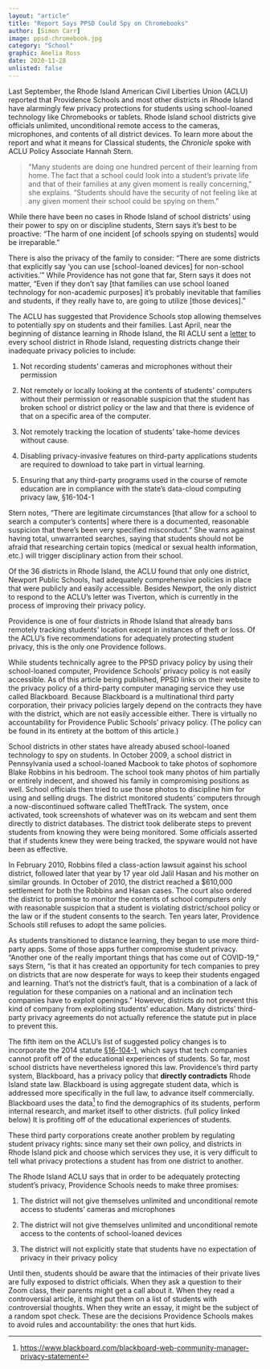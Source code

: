 ```yaml
---
layout: "article"
title: "Report Says PPSD Could Spy on Chromebooks"
author: [Simon Carr]
image: ppsd-chromebook.jpg
category: "School"
graphic: Amelia Ross
date: 2020-11-28
unlisted: false
---
```

Last September, the Rhode Island American Civil Liberties Union (ACLU) reported that Providence Schools and most other districts in Rhode Island have alarmingly few privacy protections for students using school-loaned technology like Chromebooks or tablets. Rhode Island school districts give officials unlimited, unconditional remote access to the cameras, microphones, and contents of all district devices. To learn more about the report and what it means for Classical students, the *Chronicle* spoke with ACLU Policy Associate Hannah Stern.

> "Many students are doing one hundred percent of their learning from home. The fact that a school could look into a student’s private life and that of their families at any given moment is really concerning," she explains. “Students should have the security of not feeling like at any given moment their school could be spying on them."

While there have been no cases in Rhode Island of school districts’ using their power to spy on or discipline students, Stern says it’s best to be proactive: “The harm of one incident [of schools spying on students] would be irreparable.”

There is also the privacy of the family to consider: “There are some districts that explicitly say ‘you can use [school-loaned devices] for non-school activities.’” While Providence has not gone that far, Stern says it does not matter, “Even if they don’t say [that families can use school loaned technology for non-academic purposes] it’s probably inevitable that families and students, if they really have to, are going to utilize [those devices].”

The ACLU has suggested that Providence Schools stop allowing themselves to potentially spy on students and their families. Last April, near the beginning of distance learning in Rhode Island, the RI ACLU sent a [letter](http://riaclu.org/images/uploads/ACLU_of_RI_2020_1-1_Report_FINAL.pdf) to every school district in Rhode Island, requesting districts change their inadequate privacy policies to include:

1. Not recording students’ cameras and microphones without their permission

2. Not remotely or locally looking at the contents of students’ computers without their permission or reasonable suspicion that the student has broken school or district policy or the law and that there is evidence of that on a specific area of the computer.

3. Not remotely tracking the location of students’ take-home devices without cause.

4. Disabling privacy-invasive features on third-party applications students are required to download to take part in virtual learning.

5. Ensuring that any third-party programs used in the course of remote education are in compliance with the state’s data-cloud computing privacy law, §16-104-1

Stern notes, “There are legitimate circumstances [that allow for a school to search a computer’s contents] where there is a documented, reasonable suspicion that there’s been very specified misconduct.” She warns against having total, unwarranted searches, saying that students should not be afraid that researching certain topics (medical or sexual health information, etc.) will trigger disciplinary action from their school.

Of the 36 districts in Rhode Island, the ACLU found that only one district, Newport Public Schools, had adequately comprehensive policies in place that were publicly and easily accessible. Besides Newport, the only district to respond to the ACLU’s letter was Tiverton, which is currently in the process of improving their privacy policy.

Providence is one of four districts in Rhode Island that already bans remotely tracking students’ location except in instances of theft or loss. Of the ACLU’s five recommendations for adequately protecting student privacy, this is the only one Providence follows.

While students technically agree to the PPSD privacy policy by using their school-loaned computer, Providence Schools’ privacy policy is not easily accessible. As of this article being published, PPSD links on their website to the privacy policy of a third-party computer managing service they use called Blackboard. Because Blackboard is a multinational third party corporation, their privacy policies largely depend on the contracts they have with the district, which are not easily accessible either. There is virtually no accountability for Providence Public Schools’ privacy policy. (The policy can be found in its entirety at the bottom of this article.)

School districts in other states have already abused school-loaned technology to spy on students. In October 2009, a school district in Pennsylvania used a school-loaned Macbook to take photos of sophomore Blake Robbins in his bedroom. The school took many photos of him partially or entirely indecent, and showed his family in compromising positions as well. School officials then tried to use those photos to discipline him for using and selling drugs. The district monitored students’ computers through a now-discontinued software called TheftTrack. The system, once activated, took screenshots of whatever was on its webcam and sent them directly to district databases. The district took deliberate steps to prevent students from knowing they were being monitored. Some officials asserted that if students knew they were being tracked, the spyware would not have been as effective.

In February 2010, Robbins filed a class-action lawsuit against his school district, followed later that year by 17 year old Jalil Hasan and his mother on similar grounds. In October of 2010, the district reached a $610,000 settlement for both the Robbins and Hasan cases. The court also ordered the district to promise to monitor the contents of school computers only with reasonable suspicion that a student is violating district/school policy or the law or if the student consents to the search. Ten years later, Providence Schools still refuses to adopt the same policies.

As students transitioned to distance learning, they began to use more third-party apps. Some of those apps further compromise student privacy. “Another one of the really important things that has come out of COVID-19,” says Stern, “is that it has created an opportunity for tech companies to prey on districts that are now desperate for ways to keep their students engaged and learning. That’s not the district’s fault, that is a combination of a lack of regulation for these companies on a national and an inclination tech companies have to exploit openings.” However, districts do not prevent this kind of company from exploiting students’ education. Many districts’ third-party privacy agreements do not actually reference the statute put in place to prevent this.

The fifth item on the ACLU’s list of suggested policy changes is to incorporate the 2014 statute [§16-104-1](https://law.justia.com/codes/rhode-island/2014/title-16/chapter-16-104/section-16-104-1), which says that tech companies cannot profit off of the educational experiences of students. So far, most school districts have nevertheless ignored this law. Providence’s third party system, Blackboard, has a privacy policy that **directly contradicts** Rhode Island state law. Blackboard is using aggregate student data, which is addressed more specifically in the full law, to advance itself commercially. Blackboard uses the data[^1] to find the demographics of its students, perform internal research, and market itself to other districts. (full policy linked below) It is profiting off of the educational experiences of students.

These third party corporations create another problem by regulating student privacy rights: since many set their own policy, and districts in Rhode Island pick and choose which services they use, it is very difficult to tell what privacy protections a student has from one district to another.

The Rhode Island ACLU says that in order to be adequately protecting student’s privacy, Providence Schools needs to make three promises:

1. The district will not give themselves unlimited and unconditional remote access to students’ cameras and microphones

2. The district will not give themselves unlimited and unconditional remote access to the contents of school-loaned devices

3. The district will not explicitly state that students have no expectation of privacy in their privacy policy

Until then, students should be aware that the intimacies of their private lives are fully exposed to district officials. When they ask a question to their Zoom class, their parents might get a call about it. When they read a controversial article, it might put them on a list of students with controversial thoughts. When they write an essay, it might be the subject of a random spot check. These are the decisions Providence Schools makes to avoid rules and accountability: the ones that hurt kids.

[^1]: https://www.blackboard.com/blackboard-web-community-manager-privacy-statement
